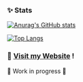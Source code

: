 ### ✨ Stats 
[![Anurag's GitHub stats](https://github-readme-stats.vercel.app/api?username=mcheungsen&count_private=true&show_icons=true&theme=onedark)](https://github.com/anuraghazra/github-readme-stats)

[![Top Langs](https://github-readme-stats.vercel.app/api/top-langs/?username=mcheungsen&layout=compact&theme=onedark&count_private=true)](https://github.com/anuraghazra/github-readme-stats)

### 🌻 [Visit my Website](https://mcheungsen.github.io/) !
🚧 Work in progress 🚧

